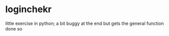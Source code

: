 # loginchekr
little exercise in python; a bit buggy at the end but gets the general function done so
